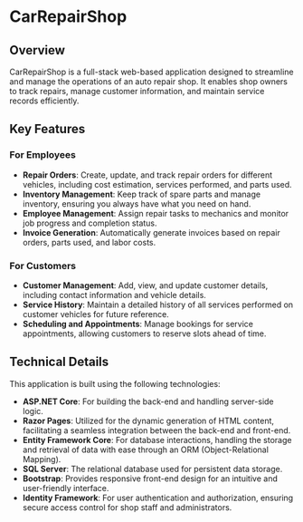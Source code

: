 # CarRepairShop

## Overview
CarRepairShop is a full-stack web-based application designed to streamline and manage the operations of an auto repair shop. It enables shop owners to track repairs, manage customer information, and maintain service records efficiently.

## Key Features

### For Employees
- **Repair Orders**: Create, update, and track repair orders for different vehicles, including cost estimation, services performed, and parts used.
- **Inventory Management**: Keep track of spare parts and manage inventory, ensuring you always have what you need on hand.
- **Employee Management**: Assign repair tasks to mechanics and monitor job progress and completion status.
- **Invoice Generation**: Automatically generate invoices based on repair orders, parts used, and labor costs.

### For Customers
- **Customer Management**: Add, view, and update customer details, including contact information and vehicle details.
- **Service History**: Maintain a detailed history of all services performed on customer vehicles for future reference.
- **Scheduling and Appointments**: Manage bookings for service appointments, allowing customers to reserve slots ahead of time.

## Technical Details
This application is built using the following technologies:
- **ASP.NET Core**: For building the back-end and handling server-side logic.
- **Razor Pages**: Utilized for the dynamic generation of HTML content, facilitating a seamless integration between the back-end and front-end.
- **Entity Framework Core**: For database interactions, handling the storage and retrieval of data with ease through an ORM (Object-Relational Mapping).
- **SQL Server**: The relational database used for persistent data storage.
- **Bootstrap**: Provides responsive front-end design for an intuitive and user-friendly interface.
- **Identity Framework**: For user authentication and authorization, ensuring secure access control for shop staff and administrators.
